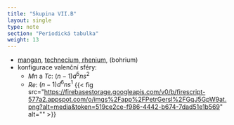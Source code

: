 ```yaml
---
title: "Skupina VII.B"
layout: single
type: note
section: "Periodická tabulka"
weight: 13
---
```

- [mangan](/notes/research/chemistry/inorganic-chemistry/periodic-table/manganese), [technecium, rhenium](/notes/research/chemistry/inorganic-chemistry/periodic-table/technetium-and-rhenium), (bohrium)
- konfigurace valenční sféry:
    - $Mn$ a $Tc$: $(n-1)d^5ns^2$
    - $Re$: $(n-1)d^6ns^1$
{{< fig src="https://firebasestorage.googleapis.com/v0/b/firescript-577a2.appspot.com/o/imgs%2Fapp%2FPetrGersl%2FGqJ5GpW9at.png?alt=media&token=519ce2ce-f986-4442-b674-7dad51e1b569" alt="" >}}
